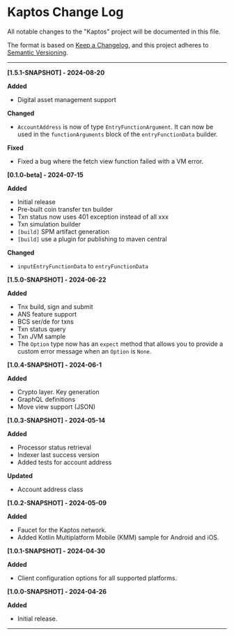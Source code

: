 # Kaptos Change Log

All notable changes to the "Kaptos" project will be documented in this file.

The format is based on [Keep a Changelog](https://keepachangelog.com/en/1.1.0/),
and this project adheres to [Semantic Versioning](https://semver.org/spec/v2.0.0.html).

---
**[1.5.1-SNAPSHOT] - 2024-08-20**

**Added**
- Digital asset management support

**Changed**
- `AccountAddress` is now of type `EntryFunctionArgument`. It can now be used in 
the `functionArguments` block of the `entryFunctionData` builder.

**Fixed**
- Fixed a bug where the fetch view function failed with a VM error.

**[0.1.0-beta] - 2024-07-15**

**Added**
- Initial release 
- Pre-built coin transfer txn builder
- Txn status now uses 401 exception instead of all xxx 
- Txn simulation builder
- `[build]` SPM artifact generation
- `[build]` use a plugin for publishing to maven central

**Changed**
- `inputEntryFunctionData` to `entryFunctionData`

**[1.5.0-SNAPSHOT] - 2024-06-22**

**Added**
- Tnx build, sign and submit
- ANS feature support
- BCS ser/de for txns
- Txn status query
- Txn JVM sample
- The `Option` type now has an `expect` method that allows you to provide a custom error message when an `Option` is `None`.

**[1.0.4-SNAPSHOT] - 2024-06-1**

**Added**
- Crypto layer. Key generation
- GraphQL definitions
- Move view support (JSON)

**[1.0.3-SNAPSHOT] - 2024-05-14**

**Added**
- Processor status retrieval
- Indexer last success version
- Added tests for account address

**Updated**
- Account address class

**[1.0.2-SNAPSHOT] - 2024-05-09**

**Added**
 - Faucet for the Kaptos network.
 - Added Kotlin Multiplatform Mobile (KMM) sample for Android and iOS.

**[1.0.1-SNAPSHOT] - 2024-04-30**

**Added**
- Client configuration options for all supported platforms.

**[1.0.0-SNAPSHOT] - 2024-04-26**

**Added**
- Initial release.
---